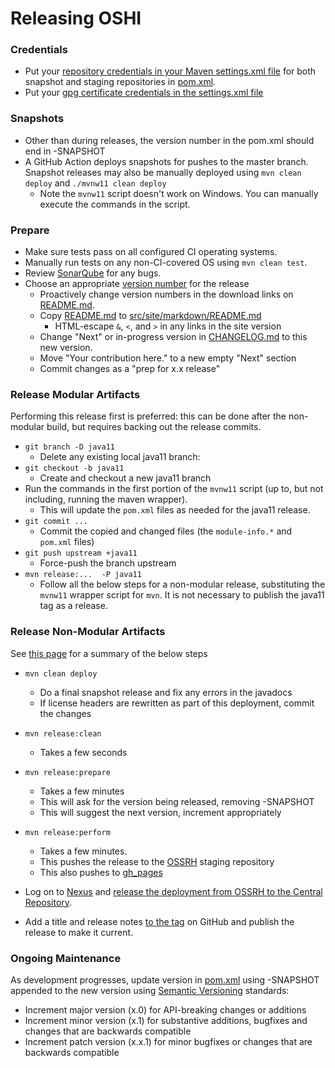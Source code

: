 Releasing OSHI
=====================
### Credentials

* Put your [repository credentials in your Maven settings.xml file](https://central.sonatype.org/pages/apache-maven.html#distribution-management-and-authentication) for both snapshot and staging repositories in [pom.xml](pom.xml). 
* Put your [gpg certificate credentials in the settings.xml file](https://central.sonatype.org/pages/apache-maven.html#gpg-signed-components)

### Snapshots

* Other than during releases, the version number in the pom.xml should end in -SNAPSHOT
* A GitHub Action deploys snapshots for pushes to the master branch. Snapshot releases may also be
manually deployed using `mvn clean deploy` and `./mvnw11 clean deploy`
    * Note the `mvnw11` script doesn't work on Windows. You can manually execute the commands in the script.

### Prepare

* Make sure tests pass on all configured CI operating systems. 
* Manually run tests on any non-CI-covered OS using `mvn clean test`.
* Review [SonarQube](https://sonarcloud.io/dashboard?id=com.github.oshi%3Aoshi-parent) for any bugs.
* Choose an appropriate [version number](https://semver.org/) for the release
    * Proactively change version numbers in the download links on [README.md](README.md).
    * Copy [README.md](README.md) to [src/site/markdown/README.md](src/site/markdown/README.md)
        * HTML-escape `&`, `<`, and `>` in any links in the site version
    * Change "Next" or in-progress version in [CHANGELOG.md](CHANGELOG.md) to this new version.
    * Move "Your contribution here." to a new empty "Next" section
    * Commit changes as a "prep for x.x release"

### Release Modular Artifacts

Performing this release first is preferred: this can be done after the non-modular build, but requires backing out the release commits.
* `git branch -D java11`
    * Delete any existing local java11 branch: 
* `git checkout -b java11`
    * Create and checkout a new java11 branch 
* Run the commands in the first portion of the `mvnw11` script (up to, but not including, running the maven wrapper).
    * This will update the `pom.xml` files as needed for the java11 release.
* `git commit ...` 
    * Commit the copied and changed files (the `module-info.*` and `pom.xml` files)
* `git push upstream +java11`
    * Force-push the branch upstream 
* `mvn release:...  -P java11`
    * Follow all the below steps for a non-modular release, substituting the `mvnw11` wrapper script for `mvn`.  It is not necessary to publish the java11 tag as a release.

### Release Non-Modular Artifacts

See [this page](https://central.sonatype.org/pages/apache-maven.html#performing-a-release-deployment-with-the-maven-release-plugin) for a summary of the below steps
* `mvn clean deploy`
    * Do a final snapshot release and fix any errors in the javadocs
    * If license headers are rewritten as part of this deployment, commit the changes
* `mvn release:clean`
    * Takes a few seconds
* `mvn release:prepare`
    * Takes a few minutes
    * This will ask for the version being released, removing -SNAPSHOT
    * This will suggest the next version, increment appropriately
* `mvn release:perform`
    * Takes a few minutes. 
    * This pushes the release to the [OSSRH](https://oss.sonatype.org/) staging repository
    * This also pushes to [gh_pages](https://oshi.github.io/oshi)
* Log on to [Nexus](https://oss.sonatype.org/) and [release the deployment from OSSRH to the Central Repository](https://central.sonatype.org/pages/releasing-the-deployment.html).
	
* Add a title and release notes [to the tag](https://github.com/oshi/oshi/tags) on GitHub and publish the release to make it current.

### Ongoing Maintenance

As development progresses, update version in [pom.xml](pom.xml) using -SNAPSHOT appended to the new version using [Semantic Versioning](https://semver.org/) standards:
* Increment major version (x.0) for API-breaking changes or additions
* Increment minor version (x.1) for substantive additions, bugfixes and changes that are backwards compatible
* Increment patch version (x.x.1) for minor bugfixes or changes that are backwards compatible